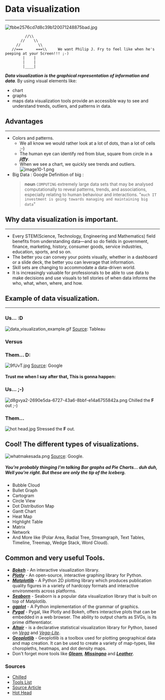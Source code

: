 # Data visualization
----
![fbbe2576cd7d8c39b120071248875bad.jpg](https://www.dropbox.com/s/l4wihl1aj7jn5tb/fbbe2576cd7d8c39b120071248875bad.jpg?dl=0&raw=1)
             
             //\\
           //    \\
         //        \\
       //===      ===\\     We want Philip J. Fry to feel like when he's peeping at your Screen!!! ;-)
            |    |
            |    |
            |____|


**_Data visualization is the graphical representation of information and data_**. By using visual elements like:
 - chart
 - graphs
 - maps
data visualization tools provide an accessible way to see and understand trends, outliers, and patterns in data.

## Advantages
----

  - Colors and patterns.
    - We all know we would rather look at a lot of dots, than a lot of cells ;-)
    - The human eye can identify red from blue, square from circle in a _**jiffy**_.
    - When we see a chart, we quickly see trends and outliers. 
![image10-1.png](https://www.dropbox.com/s/4nq3oph0hfbe0sn/image10-1.png?dl=0&raw=1)
- Big Data
    : Google Definition of big :
    > **noun** ```COMPUTING```
extremely large data sets that may be analysed computationally to reveal patterns, trends, and associations, especially relating to human behaviour and interactions.
"```much IT investment is going towards managing and maintaining big data```"

## Why data visualization is important.
----

* Every STEM(Science, Technology, Engineering and Mathematics) field benefits from understanding data—and so do fields in government, finance, marketing, history, consumer goods, service industries, education, sports, and so on.
* The better you can convey your points visually, whether in a dashboard or a slide deck, the better you can leverage that information.
* Skill sets are changing to accommodate a data-driven world.
* It is increasingly valuable for professionals to be able to use data to make decisions and use visuals to tell stories of when data informs the who, what, when, where, and how.

## Example of data visualization.
----

### Us... :D
![data_visualization_example.gif](https://www.dropbox.com/s/dhnyqv6tx4lib2o/data_visualization_example.gif?dl=0&raw=1)
[Source](https://www.tableau.com/learn/articles/data-visualization): Tableau
### Versus
### Them... D:
![9fUvT.jpg](https://www.dropbox.com/s/xkclun4vo3su8wz/9fUvT.jpg?dl=0&raw=1)
[Source](https://www.google.com/url?sa=i&source=images&cd=&ved=2ahUKEwjh4L3QjL7jAhWGKlAKHWFoBygQjRx6BAgBEAU&url=https%3A%2F%2Fgis.stackexchange.com%2Fquestions%2F83085%2Ffield-format-lost-when-exporting-events-layer-to-shapefile-long-field-type-con&psig=AOvVaw1OFJWtBVns3IYt4iVH6pPt&ust=1563526598767720): Google

#### Trust me when I say after that, This is gonna happen:

### Us... ;-)
![d8gvya2-2690e5da-6727-43a6-8bbf-e14a6755842a.png](https://www.dropbox.com/s/77qsbju9p1dr1s4/d8gvya2-2690e5da-6727-43a6-8bbf-e14a6755842a.png?dl=0&raw=1)
Chilled the **F** out ;-)

### Them...
![hot head.jpg](https://www.dropbox.com/s/kd43qhtbvh3pt84/hot%20head.jpg?dl=0&raw=1)
Stressed the **F** out.

## Cool! The different types of visualizations.
![whatmakesada.png](https://www.dropbox.com/s/ysfipve8ojhnbgp/whatmakesada.png?dl=0&raw=1)
[Source](https://3c1703fe8d.site.internapcdn.net/newman/csz/news/800/2013/whatmakesada.png): Google.
##### You're probably thinging I'm talking Bar graphs ad Pie Charts... duh duh, Well you're right. But these are only the tip of the Iceberg.
* Bubble Cloud
* Bullet Graph
* Cartogram
* Circle View
* Dot Distribution Map
* Gantt Chart
* Heat Map
* Highlight Table
* Matrix
* Network
* And  More like (Polar Area, Radial Tree, Streamgraph, Text Tables, Timeline, Treemap, Wedge Stack, Word Cloud).

## Common and very useful Tools.
* [ _**Bokeh**_](https://bokeh.pydata.org/en/latest/) - An interactive visualization library.
* [_**Plotly**_](https://plot.ly/python/) - An open-source, interactive graphing library for Python.
* [_**Matplotlib**_](https://matplotlib.org/) - A Python 2D plotting library which produces publication quality figures in a variety of hardcopy formats and interactive environments across platforms.
* [_**Seaborn**_](https://seaborn.pydata.org/) - Seaborn is a popular data visualization library that is built on top of Matplotlib.
* [_**ggplot**_](https://pypi.org/project/ggplot/) - A Python implementation of the grammar of graphics.
* [_**Pygal**_](http://pygal.org/en/stable/) - Pygal, like Plotly and Bokeh, offers interactive plots that can be embedded in a web browser. The ability to output charts as SVGs, is its prime differentiator.
* [_**Altair**_](https://altair-viz.github.io/) -  is a declarative statistical visualization library for Python, based on [_Vega_](http://vega.github.io/vega) and [_Vega-Lite_](http://vega.github.io/vega-lite).
* [_**Geoplotlib**_](https://pypi.python.org/pypi/geoplotlib) - Geoplotlib is a toolbox used for plotting geographical data and map creation. It can be used to create a variety of map-types, like choropleths, heatmaps, and dot density maps.
* Don't forget more tools like [_**Gleam**_](https://pypi.python.org/pypi/gleam), [_**Missingno**_](https://pypi.python.org/pypi/missingno/) and [_**Leather**_](https://pypi.python.org/pypi/leather).

### Sources
* [Chilled]
* [Tools List]
* [Source Article]
* [Hot Head]

[Tools List]: <https://www.fusioncharts.com/blog/best-python-data-visualization-libraries/>
[Source Article]: <https://www.tableau.com/learn/articles/data-visualization> 
[Chilled]: <https://images-wixmp-ed30a86b8c4ca887773594c2.wixmp.com/f/a7b163ea-910b-4333-8d48-1e6af82c2d61/d8gvya2-2690e5da-6727-43a6-8bbf-e14a6755842a.png?token=eyJ0eXAiOiJKV1QiLCJhbGciOiJIUzI1NiJ9.eyJzdWIiOiJ1cm46YXBwOjdlMGQxODg5ODIyNjQzNzNhNWYwZDQxNWVhMGQyNmUwIiwiaXNzIjoidXJuOmFwcDo3ZTBkMTg4OTgyMjY0MzczYTVmMGQ0MTVlYTBkMjZlMCIsIm9iaiI6W1t7InBhdGgiOiJcL2ZcL2E3YjE2M2VhLTkxMGItNDMzMy04ZDQ4LTFlNmFmODJjMmQ2MVwvZDhndnlhMi0yNjkwZTVkYS02NzI3LTQzYTYtOGJiZi1lMTRhNjc1NTg0MmEucG5nIn1dXSwiYXVkIjpbInVybjpzZXJ2aWNlOmZpbGUuZG93bmxvYWQiXX0.2pFFpwpJu6RW628dpEGbmjY8FpAz_oaWxMhhlU-vjHM>
[Hot Head]: <https://vevmo.com/sites/default/files/1434239118657.jpg>


